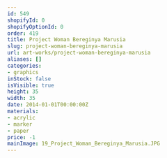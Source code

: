```yaml
---
id: 549
shopifyId: 0
shopifyOptionId: 0
order: 419
title: Project Woman Bereginya Marusia
slug: project-woman-bereginya-marusia
url: art-works/project-woman-bereginya-marusia
aliases: []
categories:
- graphics
inStock: false
isVisible: true
height: 35
width: 35
date: 2014-01-01T00:00:00Z
materials:
- acrylic
- marker
- paper
price: -1
mainImage: 19_Project_Woman_Bereginya_Marusia.JPG
---
```


